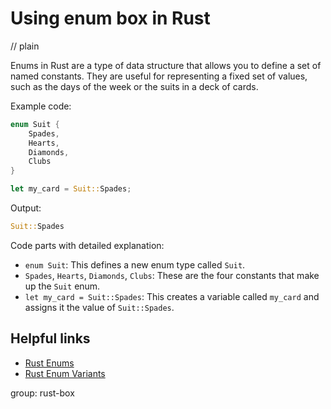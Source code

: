 # Using enum box in Rust
// plain

Enums in Rust are a type of data structure that allows you to define a set of named constants. They are useful for representing a fixed set of values, such as the days of the week or the suits in a deck of cards.

Example code:
```rust
enum Suit {
    Spades,
    Hearts,
    Diamonds,
    Clubs
}

let my_card = Suit::Spades;
```

Output:
```rust
Suit::Spades
```

Code parts with detailed explanation:
- `enum Suit`: This defines a new enum type called `Suit`.
- `Spades`, `Hearts`, `Diamonds`, `Clubs`: These are the four constants that make up the `Suit` enum.
- `let my_card = Suit::Spades`: This creates a variable called `my_card` and assigns it the value of `Suit::Spades`.

## Helpful links
- [Rust Enums](https://doc.rust-lang.org/book/ch06-00-enums.html)
- [Rust Enum Variants](https://doc.rust-lang.org/book/ch06-02-match.html#matching-on-enum-variants)

group: rust-box